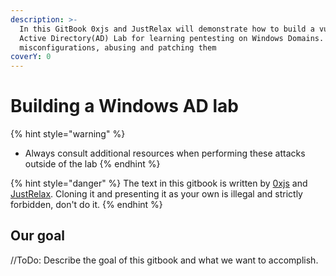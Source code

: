 ```yaml
---
description: >-
  In this GitBook 0xjs and JustRelax will demonstrate how to build a vulnerable
  Active Directory(AD) Lab for learning pentesting on Windows Domains. Creating
  misconfigurations, abusing and patching them
coverY: 0
---
```


# Building a Windows AD lab

{% hint style="warning" %}
* Always consult additional resources when performing these attacks outside of the lab
{% endhint %}

{% hint style="danger" %}
The text in this gitbook is written by [0xjs](https://github.com/0xJs) and [JustRelax](https://github.com/JustRelx). Cloning it and presenting it as your own is illegal and strictly forbidden, don't do it.
{% endhint %}

## Our goal

//ToDo: Describe the goal of this gitbook and what we want to accomplish.
